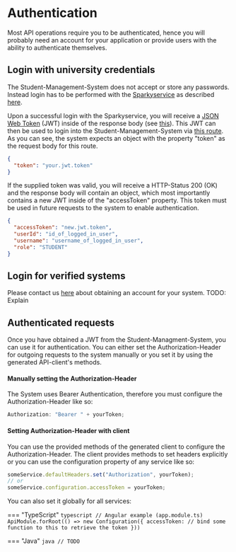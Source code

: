 # Authentication

Most API operations require you to be authenticated, hence you will probably need an account for your application 
or provide users with the ability to authenticate themselves.

## Login with university credentials

The Student-Management-System does not accept or store any passwords. Instead login has to be performed with the 
[Sparkyservice](http://147.172.178.30:8080/swagger-ui/index.html?configUrl=/v3/api-docs/swagger-config) as described [here](https://github.com/Student-Management-System/Sparkyservice-Project/wiki/Authentication-Process).

Upon a successful login with the Sparkyservice, you will receive a [JSON Web Token](https://en.wikipedia.org/wiki/JSON_Web_Token) (JWT) inside of the response body
(see [this](http://147.172.178.30:8080/swagger-ui/index.html?configUrl=/v3/api-docs/swagger-config#/auth-controller/authenticate)).
This JWT can then be used to login into the Student-Management-System via [this route](http://147.172.178.30:3000/api/#/authentication/loginWithToken).
As you can see, the system expects an object with the property "token" as the request body for this route.
```json
{
  "token": "your.jwt.token"
}
```
If the supplied token was valid, you will receive a HTTP-Status 200 (OK) and the response body will contain an object, which most importantly contains
a new JWT inside of the "accessToken" property. This token must be used in future requests to the system to enable authentication.
```json
{
  "accessToken": "new.jwt.token",
  "userId": "id_of_logged_in_user",
  "username": "username_of_logged_in_user",
  "role": "STUDENT"
}
```

## Login for verified systems

Please contact us [here]() about obtaining an account for your system.
TODO: Explain

## Authenticated requests

Once you have obtained a JWT from the Student-Managment-System, you can use it for authentication.
You can either set the Authorization-Header for outgoing requests to the system manually or you set it by using 
the generated API-client's methods.

#### Manually setting the Authorization-Header

The System uses Bearer Authentication, therefore you must configure the Authorization-Header like so:
```typescript
Authorization: "Bearer " + yourToken;
```

#### Setting Authorization-Header with client

You can use the provided methods of the generated client to configure the Authorization-Header.
The client provides methods to set headers explicitly or you can use the configuration property of any service like so:
```typescript
someService.defaultHeaders.set("Authorization", yourToken);
// or
someService.configuration.accessToken = yourToken;
```
You can also set it globally for all services:

=== "TypeScript"
	```typescript
	// Angular example (app.module.ts)
	ApiModule.forRoot(() => new Configuration({
		accessToken: // bind some function to this to retrieve the token
	}))
	```

=== "Java"
	```java
	// TODO
	```
